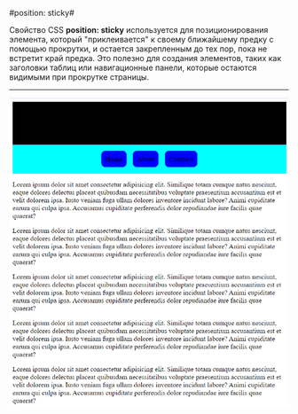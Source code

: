 #position: sticky#

Свойство CSS **position: sticky** используется для позиционирования элемента, который "приклеивается" к своему ближайшему предку с помощью прокрутки, и остается закрепленным до тех пор, пока не встретит край предка. Это полезно для создания элементов, таких как заголовки таблиц или навигационные панели, которые остаются видимыми при прокрутке страницы.

---

![position_sticky](/img/sticky.png)
